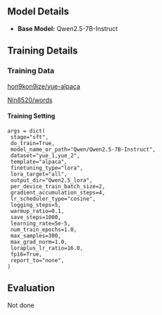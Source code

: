 


## Model Details


- **Base Model:** Qwen2.5-7B-Instruct




## Training Details

### Training Data
[hon9kon9ize/yue-alpaca](https://huggingface.co/datasets/hon9kon9ize/yue-alpaca)

[Nin8520/words](https://huggingface.co/datasets/Nin8520/words)




#### Training Setting

 ```
 args = dict(
  stage="sft",                                               
  do_train=True,
  model_name_or_path="Qwen/Qwen2.5-7B-Instruct", 
  dataset="yue_1,yue_2",          
  template="alpaca",                                         
  finetuning_type="lora",                                    
  lora_target="all",                                         
  output_dir="Qwen2.5_lora",                                 
  per_device_train_batch_size=2,                             
  gradient_accumulation_steps=4,                             
  lr_scheduler_type="cosine",                                
  logging_steps=5,                                           
  warmup_ratio=0.1,                                          
  save_steps=1000,                                           
  learning_rate=5e-5,                                        
  num_train_epochs=1.0,                                      
  max_samples=300,                                           
  max_grad_norm=1.0,                                         
  loraplus_lr_ratio=16.0,                                    
  fp16=True,                                                 
  report_to="none",                                          
) 
 ```


## Evaluation
Not done
<!-- This section describes the evaluation protocols and provides the results. -->
